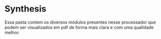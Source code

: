 # Synthesis
Essa pasta contem os diversos módulos presentes nesse processador que podem ser visualizados em pdf de forma mais clara e com uma qualidade melhor.